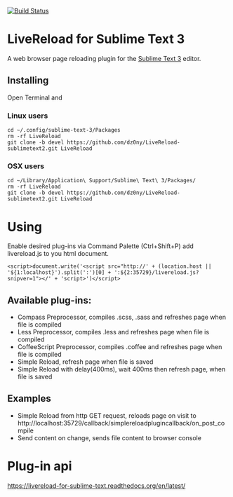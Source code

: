 [![Build Status](https://travis-ci.org/dz0ny/LiveReload-sublimetext2.png?branch=devel)](https://travis-ci.org/dz0ny/LiveReload-sublimetext2)

# LiveReload for Sublime Text 3

A web browser page reloading plugin for the [Sublime Text 3](http://sublimetext.com "Sublime Text 3") editor. 

## Installing

Open Terminal and

### Linux users

```
cd ~/.config/sublime-text-3/Packages
rm -rf LiveReload
git clone -b devel https://github.com/dz0ny/LiveReload-sublimetext2.git LiveReload
```

### OSX users

```
cd ~/Library/Application\ Support/Sublime\ Text\ 3/Packages/
rm -rf LiveReload
git clone -b devel https://github.com/dz0ny/LiveReload-sublimetext2.git LiveReload
```

# Using

Enable desired plug-ins via Command Palette (Ctrl+Shift+P) add livereload.js to you html document.

```<script>document.write('<script src="http://' + (location.host || '${1:localhost}').split(':')[0] + ':${2:35729}/livereload.js?snipver=1"></' + 'script>')</script>```

## Available plug-ins:

 - Compass Preprocessor, compiles .scss, .sass and refreshes page when file is compiled
 - Less Preprocessor, compiles .less and refreshes page when file is compiled
 - CoffeeScript Preprocessor, compiles .coffee and refreshes page when file is compiled
 - Simple Reload, refresh page when file is saved
 - Simple Reload with delay(400ms), wait 400ms then refresh page, when file is saved

## Examples

 - Simple Reload from http GET request, reloads page on visit to http://localhost:35729/callback/simplereloadplugincallback/on_post_compile
 - Send content on change, sends file content to browser console

# Plug-in api

https://livereload-for-sublime-text.readthedocs.org/en/latest/